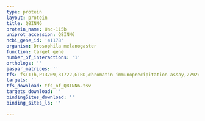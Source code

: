 ```yaml
---
type: protein
layout: protein
title: Q8INN6
protein_name: Unc-115b
uniprot_accession: Q8INN6
ncbi_gene_id: '41178'
organism: Drosophila melanogaster
function: target gene
number_of_interactions: '1'
orthologs: ''
jaspar_matrices: ''
tfs: fs(1)h,P13709,31722,GTRD,chromatin immunoprecipitation assay,27924024%5Buid%5D,No
targets: ''
tfs_download: tfs_of_Q8INN6.tsv
targets_download: ''
bindingSites_download: ''
binding_sites_ls: ''

---
```


